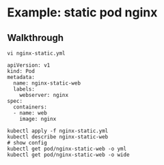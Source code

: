# Example: static pod nginx

## Walkthrough 

```
vi nginx-static.yml 

apiVersion: v1
kind: Pod
metadata:
  name: nginx-static-web
  labels:
    webserver: nginx
spec:
  containers:
  - name: web
    image: nginx

```

```
kubectl apply -f nginx-static.yml 
kubectl describe nginx-static-web 
# show config 
kubectl get pod/nginx-static-web -o yml
kubectl get pod/nginx-static-web -o wide 
```
